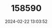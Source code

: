 ---
title: "158590"
category: "Pseudagrion glaucum"
draft: false
date: 2024-02-22 13:03:52
languages:
  English: ["Slender Sprite"]
---